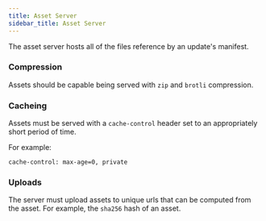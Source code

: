 ```yaml
---
title: Asset Server
sidebar_title: Asset Server
---
```


The asset server hosts all of the files reference by an update's manifest.

### Compression

Assets should be capable being served with `zip` and `brotli` compression.

### Cacheing

Assets must be served with a `cache-control` header set to an appropriately short period of time.

For example:
```
cache-control: max-age=0, private
```

### Uploads

The server must upload assets to unique urls that can be computed from the asset. For example, the `sha256` hash of an asset. 
